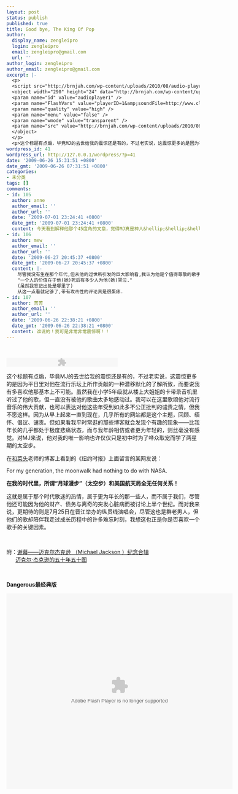 ```yaml
---
layout: post
status: publish
published: true
title: Good bye, The King Of Pop
author:
  display_name: zengleipro
  login: zengleipro
  email: zengleipro@gmail.com
  url: ''
author_login: zengleipro
author_email: zengleipro@gmail.com
excerpt: |-
  <p>
  <script src="http://brnjah.com/wp-content/uploads/2010/08/audio-player.js"></script>
  <object width="290" height="24" data="http://brnjah.com/wp-content/uploads/2010/08/player.swf" type="application/x-shockwave-flash">
  <param name="id" value="audioplayer1" />
  <param name="FlashVars" value="playerID=1&amp;soundFile=http://www.clancure.com/wws/mp3/youarenotalone.mp3" />
  <param name="quality" value="high" />
  <param name="menu" value="false" />
  <param name="wmode" value="transparent" />
  <param name="src" value="http://brnjah.com/wp-content/uploads/2010/08/player.swf" />
  </object>
  </p>
  <p>这个标题有点煽，毕竟MJ的去世给我的震惊还是有的，不过老实说，这震惊更多的是因为平日里对他在流行乐坛上所作贡献的一种潜移默化的了解所致，而要说我有多喜欢他那基本上不可能。虽然我在小学5年级就从楼上大姐姐的卡带录音机里听过了他的歌，但一直没有被他的歌曲太多地感动过。我可以在这里歌颂他对流行音乐的伟大贡献，也可以表达对他这些年受到如此多不公正批判的谴责之情，但我不愿这样。因为从早上起来一直到现在，几乎所有的网站都是这个主题，回顾、缅怀、倡议、谴责。但如果看我平时常逛的那些博客...</p>
wordpress_id: 41
wordpress_url: http://127.0.0.1/wordpress/?p=41
date: '2009-06-26 15:31:51 +0800'
date_gmt: '2009-06-26 07:31:51 +0800'
categories:
- 未分类
tags: []
comments:
- id: 105
  author: anne
  author_email: ''
  author_url: ''
  date: '2009-07-01 23:24:41 +0800'
  date_gmt: '2009-07-01 23:24:41 +0800'
  content: 今天看到解释他那个45度角的文章，觉得MJ真是神人&hellip;&hellip;&hellip;&hellip;
- id: 106
  author: mew
  author_email: ''
  author_url: ''
  date: '2009-06-27 20:45:37 +0800'
  date_gmt: '2009-06-27 20:45:37 +0800'
  content: |-
    尽管我没有生在那个年代,但从他的过世所引发的巨大影响看,我认为他是个值得尊敬的歌手.
    "一个人的价值在于他(她)死后有多少人为他(她)哭泣."
    (虽然我忘记出处是哪里了)
    从这一点看就足够了,带有攻击性的评论真是很蛋疼.
- id: 107
  author: 菁菁
  author_email: ''
  author_url: ''
  date: '2009-06-26 22:38:21 +0800'
  date_gmt: '2009-06-26 22:38:21 +0800'
  content: 谁说的！我可是非常非常震惊啊！！
---
```

<p><img src="/images/blog/detail/2009062601/1.jpg" border="0" alt="" /></p>
<p>
<script src="http://203.66.45.198/wordpress/wp-content/uploads/2010/08/audio-player.js"></script><br />
<object width="290" height="24" data="http://203.66.45.198/wordpress/wp-content/uploads/2010/08/player.swf" type="application/x-shockwave-flash"><param name="id" value="audioplayer1" /><param name="FlashVars" value="playerID=1&amp;soundFile=http://www.clancure.com/wws/mp3/youarenotalone.mp3" /><param name="quality" value="high" /><param name="menu" value="false" /><param name="wmode" value="transparent" /><param name="src" value="http://203.66.45.198/wordpress/wp-content/uploads/2010/08/player.swf" /></object><br />
</p>
<p>这个标题有点煽，毕竟MJ的去世给我的震惊还是有的，不过老实说，这震惊更多的是因为平日里对他在流行乐坛上所作贡献的一种潜移默化的了解所致，而要说我有多喜欢他那基本上不可能。虽然我在小学5年级就从楼上大姐姐的卡带录音机里听过了他的歌，但一直没有被他的歌曲太多地感动过。我可以在这里歌颂他对流行音乐的伟大贡献，也可以表达对他这些年受到如此多不公正批判的谴责之情，但我不愿这样。因为从早上起来一直到现在，几乎所有的网站都是这个主题，回顾、缅怀、倡议、谴责。但如果看我平时常逛的那些博客就会发现个有趣的现象&mdash;&mdash;比我年长的几乎都处于极度悲痛状态，而与我年龄相仿或者更为年轻的，则丝毫没有感觉。对MJ来说，他对我的唯一影响也许仅仅只是初中时为了哗众取宠而学了两星期的太空步。</p>
<p>在<a href="http://www.hecaitou.net/?p=5869" target="_blank">和菜头</a>老师的博客上看到的《纽约时报》上面留言的某网友说：</p>
<p>For my generation, the moonwalk had nothing to do with NASA.&nbsp; </p>
<p><strong>在我的时代里，所谓&ldquo;月球漫步&rdquo;（太空步）和美国航天局全无任何关系！</strong></p>
<p>这就是属于那个时代歌迷的热情，属于更为年长的那一些人，而不属于我们，尽管他还可能因为他的财产、债务与离奇的突发心脏病而被讨论上半个世纪。而对我来说，更期待的则是7月25日在晋江举办的纵贯线演唱会，尽管这也是群老男人，但他们的歌却陪伴我走过成长历程中的许多难忘时刻，我想这也正是你是否喜欢一个歌手的关键因素。</p>
<p>&nbsp;</p>
<p><a href="http://guardian.yeeyan.com/guardian/13425" target="_blank"></a></p>
<p>
附：<a href="http://www.verycd.com/groups/verycd:music/700877.topic" target="_blank">谢幕&mdash;&mdash;迈克尔杰克逊 （Michael Jackson ）纪念合辑</a>&nbsp;&nbsp;&nbsp;&nbsp; <br />&nbsp;&nbsp;&nbsp;&nbsp;&nbsp; <a href="http://guardian.yeeyan.com/guardian/13425" target="_blank">迈克尔&middot;杰克逊的五十年五十图</a></p>
<p>&nbsp;</p>
<p><strong>Dangerous最经典版</strong></p>
<p>
<object width="590" height="510"  data="http://player.youku.com/player.php/sid/XNDEzMTI5MjA=/v.swf" type="application/x-shockwave-flash"><param name="align" value="middle" /><param name="src" value="http://player.youku.com/player.php/sid/XNDEzMTI5MjA=/v.swf" /><param name="quality" value="high" /></object><br />
</p>
